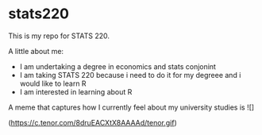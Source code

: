 # stats220

This is my repo for STATS 220. 

A little about me:

- I am undertaking a degree in economics and stats conjonint
- I am taking STATS 220 because i need to do it for my degreee and i would like to learn R
- I am interested in learning about R

A meme that captures how I currently feel about my university studies is ![]


(https://c.tenor.com/8druEACXtX8AAAAd/tenor.gif)
